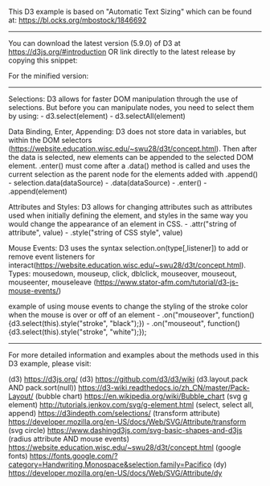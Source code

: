 This D3 example is based on "Automatic Text Sizing" which can be found at: https://bl.ocks.org/mbostock/1846692

-------------------------------------------------------------------------------------------------------------------------------------

You can download the latest version (5.9.0) of D3 at https://d3js.org/#introduction OR link directly to the latest release by copying this snippet:

<script src="https://d3js.org/d3.v5.min.js"></script>

For the minified version:

<script src="https://d3js.org/d3.v5.min.js"></script>

-------------------------------------------------------------------------------------------------------------------------------------

Selections:
D3 allows for faster DOM manipulation through the use of selections. But before you can manipulate nodes, you need to select them by using:
    - d3.select(element)
    - d3.selectAll(element)


Data Binding, Enter, Appending:
D3 does not store data in variables, but within the DOM selectors (https://website.education.wisc.edu/~swu28/d3t/concept.html). Then after the data is selected, new elements can be appended to the selected DOM element. .enter() must come after a .data() method is called and uses the current selection as the parent node for the elements added with .append()
    - selection.data(dataSource)
    - .data(dataSource)
    - .enter()
    - .append(element) 


Attributes and Styles:
D3 allows for changing attributes such as attributes used when initially defining the element, and styles in the same way you would change the appearance of an element in CSS.
    - .attr("string of attribute", value)
    - .style("string of CSS style", value)


Mouse Events: D3 uses the syntax selection.on(type[,listener]) to add or remove event listeners for interact(https://website.education.wisc.edu/~swu28/d3t/concept.html). Types: mousedown, mouseup, click, dblclick, mouseover, mouseout, mouseenter, mouseleave (https://www.stator-afm.com/tutorial/d3-js-mouse-events/)

example of using mouse events to change the styling of the stroke color when the mouse is over or off of an element
    - .on("mouseover", function(){d3.select(this).style("stroke", "black");})
    - .on("mouseout", function(){d3.select(this).style("stroke", "white");});


-------------------------------------------------------------------------------------------------------------------------------------

For more detailed information and examples about the methods used in this D3 example, please visit:

  (d3)    https://d3js.org/
  (d3)    https://github.com/d3/d3/wiki
  (d3.layout.pack AND pack.sort(null))   https://d3-wiki.readthedocs.io/zh_CN/master/Pack-Layout/
  (bubble chart)    https://en.wikipedia.org/wiki/Bubble_chart
  (svg g element)   http://tutorials.jenkov.com/svg/g-element.html
  (select, select all, append)    https://d3indepth.com/selections/
  (transform attribute)   https://developer.mozilla.org/en-US/docs/Web/SVG/Attribute/transform
  (svg circle)    https://www.dashingd3js.com/svg-basic-shapes-and-d3js
  (radius attribute AND mouse events) https://website.education.wisc.edu/~swu28/d3t/concept.html
  (google fonts)   https://fonts.google.com/?category=Handwriting,Monospace&selection.family=Pacifico
  (dy)    https://developer.mozilla.org/en-US/docs/Web/SVG/Attribute/dy